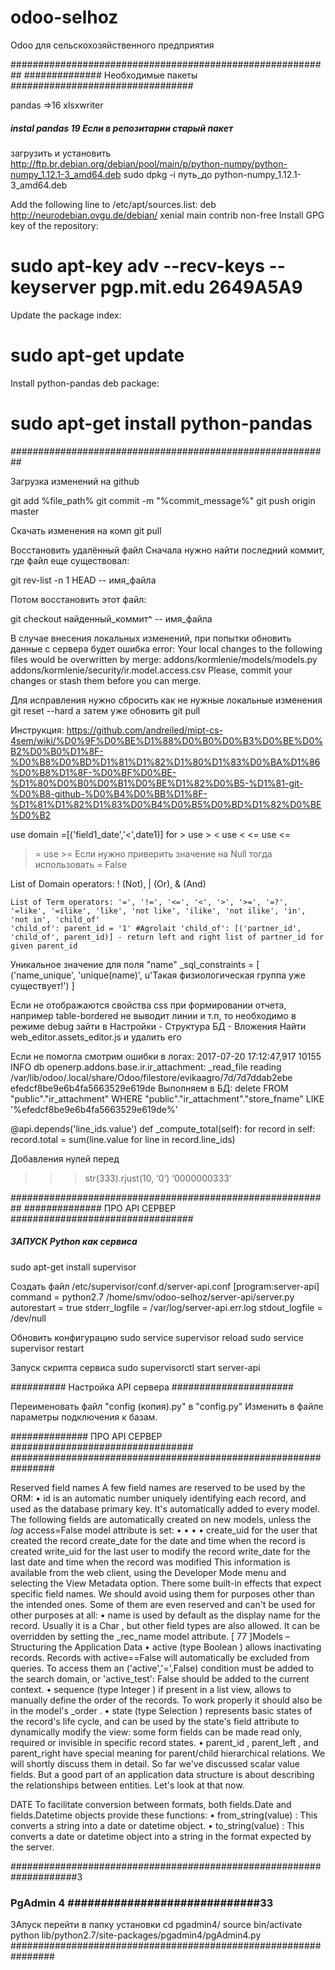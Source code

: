 # odoo-selhoz
Odoo для сельскохозяйственного предприятия


##########################################################
##############  Необходимые пакеты #################################

pandas =>16 
xlsxwriter


#####  instal pandas 19 Если в репозитарии старый пакет
загрузить и установить http://ftp.br.debian.org/debian/pool/main/p/python-numpy/python-numpy_1.12.1-3_amd64.deb
sudo dpkg -i путь_до python-numpy_1.12.1-3_amd64.deb

Add the following line to /etc/apt/sources.list:
deb http://neurodebian.ovgu.de/debian/ xenial main contrib non-free
Install GPG key of the repository:
# sudo apt-key adv --recv-keys --keyserver pgp.mit.edu 2649A5A9
Update the package index:
# sudo apt-get update
Install python-pandas deb package:
# sudo apt-get install python-pandas

##########################################################

Загрузка изменений на github

git add %file_path%
git commit -m "%commit_message%"
git push origin master

Скачать изменения на комп
git pull


Восстановить удалённый файл
Сначала нужно найти последний коммит, где файл еще существовал:

git rev-list -n 1 HEAD -- имя_файла

Потом восстановить этот файл:

git checkout найденный_коммит^ -- имя_файла


В случае внесения локальных изменений, при попытки обновить данные с сервера будет ошибка 
error: Your local changes to the following files would be overwritten by merge:
  addons/kormlenie/models/models.py
  addons/kormlenie/security/ir.model.access.csv
Please, commit your changes or stash them before you can merge.

Для исправления нужно сбросить как не нужные локальные изменения
git reset --hard
а затем уже обновить git pull


Инструкция: https://github.com/andreiled/mipt-cs-4sem/wiki/%D0%9F%D0%BE%D1%88%D0%B0%D0%B3%D0%BE%D0%B2%D0%B0%D1%8F-%D0%B8%D0%BD%D1%81%D1%82%D1%80%D1%83%D0%BA%D1%86%D0%B8%D1%8F-%D0%BF%D0%BE-%D1%80%D0%B0%D0%B1%D0%BE%D1%82%D0%B5-%D1%81-git-%D0%B8-github-%D0%B4%D0%BB%D1%8F-%D1%81%D1%82%D1%83%D0%B4%D0%B5%D0%BD%D1%82%D0%BE%D0%B2


use domain =[('field1_date','&lt;',date1)]
for > use &gt;
    < use &lt;
   <= use &lt;=
   >= use &gt;=
   Если нужно приверить значение на Null тогда использовать = False

List of Domain operators: ! (Not), | (Or), & (And)

	List of Term operators: '=', '!=', '<=', '<', '>', '>=', '=?', '=like', '=ilike', 'like', 'not like', 'ilike', 'not ilike', 'in', 'not in', 'child_of'
	'child_of': parent_id = '1' #Agrolait 'child_of': [('partner_id', 'child_of', parent_id)] - return left and right list of partner_id for given parent_id



Уникальное значение для поля "name"
_sql_constraints = [
						    ('name_unique', 'unique(name)', u'Такая физиологическая группа уже существует!')
						]




Если не отображаются свойства css при формировании отчета, например table-bordered не выводит линии и т.п, то необходимо в режиме debug зайти в Настройки - Структура БД - Вложения
Найти web_editor.assets_editor.js и удалить его

Если не помогла смотрим ошибки в логах:
2017-07-20 17:12:47,917 10155 INFO db openerp.addons.base.ir.ir_attachment: _read_file reading /var/lib/odoo/.local/share/Odoo/filestore/evikaagro/7d/7d7ddab2ebe
efedcf8be9e6b4fa5663529e619de
Выполняем в БД:
delete FROM "public"."ir_attachment" WHERE "public"."ir_attachment"."store_fname" LIKE '%efedcf8be9e6b4fa5663529e619de%'




@api.depends('line_ids.value')
def _compute_total(self):
    for record in self:
        record.total = sum(line.value for line in record.line_ids)





Добавления нулей перед
>>> str(333).rjust(10, ‘0’)
‘0000000333’



##########################################################
##############  ПРО API СЕРВЕР #################################



#####   ЗАПУСК Python как сервиса   #########

sudo apt-get install supervisor

Создать файл /etc/supervisor/conf.d/server-api.conf
[program:server-api]
command = python2.7 /home/smv/odoo-selhoz/server-api/server.py
autorestart = true
stderr_logfile = /var/log/server-api.err.log
stdout_logfile = /dev/null

Обновить конфигурацию
sudo service supervisor reload
sudo service supervisor restart

Запуск скрипта сервиса
sudo supervisorctl start server-api



##########  Настройка API сервера ######################

Переименовать файл "config (копия).py"  в "config.py"
Изменить в файле параметры подключения к базам.



##############  ПРО API СЕРВЕР #################################
################################################################






Reserved field names
A few field names are reserved to be used by the ORM:
•  id is an automatic number uniquely identifying each record, and used as the
database primary key. It's automatically added to every model.
The following fields are automatically created on new models, unless the _log_
access=False model attribute is set:
• 
• 
• 
• 
create_uid for the user that created the record
create_date for the date and time when the record is created
write_uid for the last user to modify the record
write_date for the last date and time when the record was modified
This information is available from the web client, using the Developer Mode menu
and selecting the View Metadata option.
There some built-in effects that expect specific field names. We should avoid using
them for purposes other than the intended ones. Some of them are even reserved and
can't be used for other purposes at all:
•  name is used by default as the display name for the record. Usually it is a
Char , but other field types are also allowed. It can be overridden by setting
the _rec_name model attribute.
[ 77 ]Models – Structuring the Application Data
•  active (type Boolean ) allows inactivating records. Records with
active==False will automatically be excluded from queries. To access them
an ('active','=',False) condition must be added to the search domain,
or 'active_test': False should be added to the current context.
•  sequence (type Integer ) if present in a list view, allows to manually
define the order of the records. To work properly it should also be in the
model's _order .
•  state (type Selection ) represents basic states of the record's life cycle, and
can be used by the state's field attribute to dynamically modify the view:
some form fields can be made read only, required or invisible in specific
record states.
•  parent_id , parent_left , and parent_right have special meaning for
parent/child hierarchical relations. We will shortly discuss them in detail.
So far we've discussed scalar value fields. But a good part of an application data
structure is about describing the relationships between entities. Let's look at that now.




DATE
To facilitate conversion between formats, both fields.Date and fields.Datetime
objects provide these functions:
•  from_string(value) : This converts a string into a date or datetime object.
•  to_string(value) : This converts a date or datetime object into a string in
the format expected by the server.


####################################################################3
###       PgAdmin 4  #############################33
ЗАпуск
перейти в папку установки cd pgadmin4/
source bin/activate
python lib/python2.7/site-packages/pgadmin4/pgAdmin4.py
################################################################
